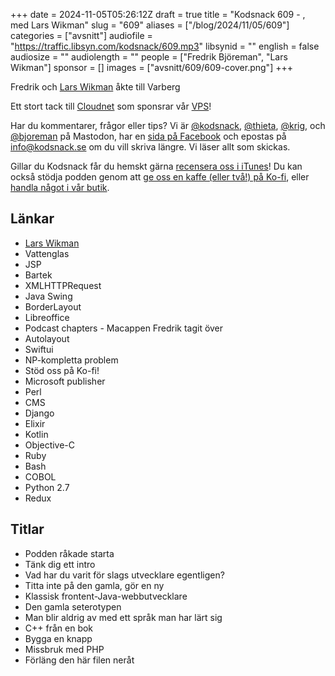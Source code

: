 +++
date = 2024-11-05T05:26:12Z
draft = true
title = "Kodsnack 609 - , med Lars Wikman"
slug = "609"
aliases = ["/blog/2024/11/05/609"]
categories = ["avsnitt"]
audiofile = "https://traffic.libsyn.com/kodsnack/609.mp3"
libsynid = ""
english = false
audiosize = ""
audiolength = ""
people = ["Fredrik Björeman", "Lars Wikman"]
sponsor = []
images = ["avsnitt/609/609-cover.png"]
+++

Fredrik och [Lars Wikman](https://underjord.io/lars.html) åkte till Varberg



Ett stort tack till [Cloudnet](https://www.cloudnet.se) som sponsrar vår [VPS](https://en.wikipedia.org/wiki/Virtual_private_server)!

Har du kommentarer, frågor eller tips? Vi är [@kodsnack](https://social.podsnack.se/@kodsnack), [@thieta](https://6510.nu/@thieta), [@krig](https://6510.nu/@krig), och [@bjoreman](https://toot.cafe/@bjoreman) på Mastodon, har en [sida på Facebook](https://www.facebook.com/) och epostas på [info@kodsnack.se](mailto:info@kodsnack.se) om du vill skriva längre. Vi läser allt som skickas.

Gillar du Kodsnack får du hemskt gärna [recensera oss i iTunes](https://itunes.apple.com/se/podcast/kodsnack/id561631498?l=en)! Du kan också stödja podden genom att <a href="https://ko-fi.com/kodsnack" rel="payment">ge oss en kaffe (eller två!) på Ko-fi</a>, eller [handla något i vår butik](https://shop.spreadshirt.se/kodsnack/).

## Länkar
* [Lars Wikman](https://underjord.io/lars.html)
* Vattenglas
* JSP
* Bartek
* XMLHTTPRequest
* Java Swing
* BorderLayout
* Libreoffice
* Podcast chapters - Macappen Fredrik tagit över
* Autolayout
* Swiftui
* NP-kompletta problem
* Stöd oss på Ko-fi!
* Microsoft publisher
* Perl
* CMS
* Django
* Elixir
* Kotlin
* Objective-C
* Ruby
* Bash
* COBOL
* Python 2.7
* Redux

## Titlar
* Podden råkade starta
* Tänk dig ett intro
* Vad har du varit för slags utvecklare egentligen?
* Titta inte på den gamla, gör en ny
* Klassisk frontent-Java-webbutvecklare
* Den gamla seterotypen
* Man blir aldrig av med ett språk man har lärt sig
* C++ från en bok
* Bygga en knapp
* Missbruk med PHP
* Förläng den här filen neråt
